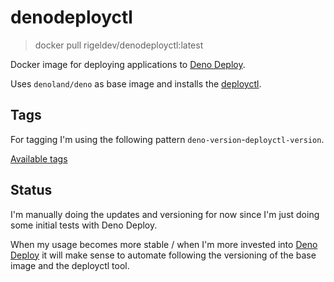 # denodeployctl

> docker pull rigeldev/denodeployctl:latest

Docker image for deploying applications to [Deno Deploy](https://deno.com/deploy).

Uses `denoland/deno` as base image and installs the [deployctl](https://github.com/denoland/deployctl).

## Tags
For tagging I'm using the following pattern `deno-version`-`deployctl-version`.

[Available tags](https://hub.docker.com/r/rigeldev/denodeployctl/tags)

## Status
I'm manually doing the updates and versioning for now since I'm just doing some initial tests with Deno Deploy.

When my usage becomes more stable / when I'm more invested into [Deno Deploy](https://deno.com/deploy) it will make sense to 
automate following the versioning of the base image and the deployctl tool.
